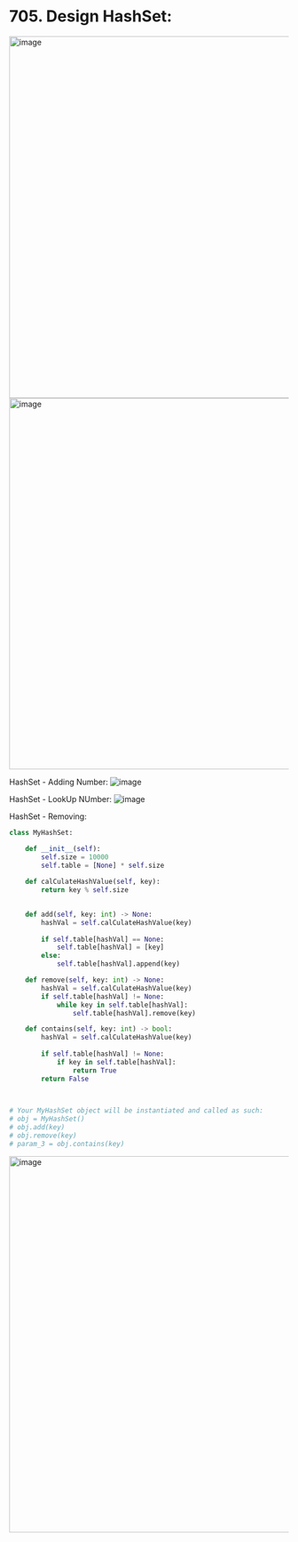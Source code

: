 # 705. Design HashSet:
<img width="651" alt="image" src="https://user-images.githubusercontent.com/35987583/169776825-2df512e7-82b7-4140-901c-274ec1d0913c.png">
<img width="668" alt="image" src="https://user-images.githubusercontent.com/35987583/169776875-7ca432ed-79e1-480b-a9c2-0d00a9916dab.png">


HashSet - Adding Number:
![image](https://user-images.githubusercontent.com/35987583/169778216-58e49af5-caa6-4f68-a727-f07ba744c4cb.png)


HashSet - LookUp NUmber:
![image](https://user-images.githubusercontent.com/35987583/169778323-34ea1670-b6a5-4d62-bdd8-1da316232bfb.png)


HashSet - Removing:

```python
class MyHashSet:

    def __init__(self):
        self.size = 10000
        self.table = [None] * self.size
        
    def calCulateHashValue(self, key):
        return key % self.size
        

    def add(self, key: int) -> None:
        hashVal = self.calCulateHashValue(key)
        
        if self.table[hashVal] == None:
            self.table[hashVal] = [key]
        else:
            self.table[hashVal].append(key)

    def remove(self, key: int) -> None:
        hashVal = self.calCulateHashValue(key)
        if self.table[hashVal] != None:
            while key in self.table[hashVal]:
                self.table[hashVal].remove(key)

    def contains(self, key: int) -> bool:
        hashVal = self.calCulateHashValue(key)
        
        if self.table[hashVal] != None:
            if key in self.table[hashVal]:
                return True
        return False
        


# Your MyHashSet object will be instantiated and called as such:
# obj = MyHashSet()
# obj.add(key)
# obj.remove(key)
# param_3 = obj.contains(key)
```

<img width="677" alt="image" src="https://user-images.githubusercontent.com/35987583/169780664-c8f1f7e7-77b1-404d-ac94-a5da158501fe.png">
